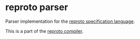 # reproto parser

Parser implementation for the [reproto specification language](/doc/spec.md).

This is a part of the [reproto compiler](/doc/compiler.md).
